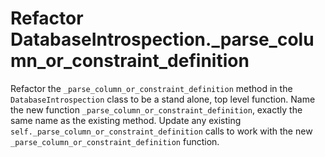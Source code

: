 # Refactor DatabaseIntrospection._parse_column_or_constraint_definition

Refactor the `_parse_column_or_constraint_definition` method in the `DatabaseIntrospection` class to be a stand alone, top level function.
Name the new function `_parse_column_or_constraint_definition`, exactly the same name as the existing method.
Update any existing `self._parse_column_or_constraint_definition` calls to work with the new `_parse_column_or_constraint_definition` function.
